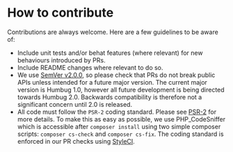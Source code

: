 # How to contribute

Contributions are always welcome. Here are a few guidelines to be aware of:
 
 - Include unit tests and/or behat features (where relevant) for new behaviours introduced by PRs.
 - Include README changes where relevant to do so.
 - We use [SemVer v2.0.0](http://semver.org/), so please check that PRs do not break public APIs unless intended for a future major version. The current major version is Humbug 1.0, however all future development is being directed towards Humbug 2.0. Backwards compatibility is therefore not a significant concern until 2.0 is released.
 - All code must follow the `PSR-2` coding standard. Please see [PSR-2](http://www.php-fig.org/psr/psr-2/) for more details. To make this as easy as possible, we use PHP_CodeSniffer which is accessible after `composer install` using two simple composer scripts: `composer cs-check` and `composer cs-fix`. The coding standard is enforced in our PR checks using [StyleCI](https://styleci.io).